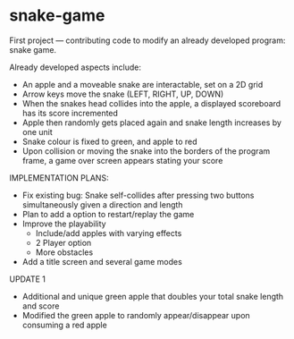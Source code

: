# snake-game

First project — contributing code to modify an already developed program: snake game.

Already developed aspects include:
- An apple and a moveable snake are interactable, set on a 2D grid
- Arrow keys move the snake (LEFT, RIGHT, UP, DOWN)
- When the snakes head collides into the apple, a displayed scoreboard has its score incremented
- Apple then randomly gets placed again and snake length increases by one unit
- Snake colour is fixed to green, and apple to red
- Upon collision or moving the snake into the borders of the program frame, a game over screen appears stating your score

IMPLEMENTATION PLANS:
- Fix existing bug: Snake self-collides after pressing two buttons simultaneously given a direction and length
- Plan to add a option to restart/replay the game
- Improve the playability
  - Include/add apples with varying effects
  - 2 Player option
  - More obstacles
- Add a title screen and several game modes

UPDATE 1
- Additional and unique green apple that doubles your total snake length and score
- Modified the green apple to randomly appear/disappear upon consuming a red apple
